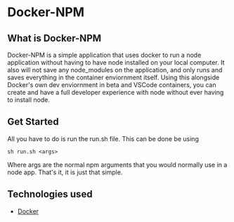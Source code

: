 # Docker-NPM

## What is Docker-NPM
Docker-NPM is a simple application that uses docker to run a node application without having to have node installed on your local computer. It also will not save any node_modules on the application, and only runs and saves everything in the container enviornment itself. Using this alongside Docker's own dev enviornment in beta and VSCode containers, you can create and have a full developer experience with node without ever having to install node. 

## Get Started
All you have to do is run the run.sh file. This can be done be using 
```
sh run.sh <args>
```
Where args are the normal npm arguments that you would normally use in a node app. That's it, it is just that simple.

## Technologies used
* [Docker](https://www.docker.com/)
